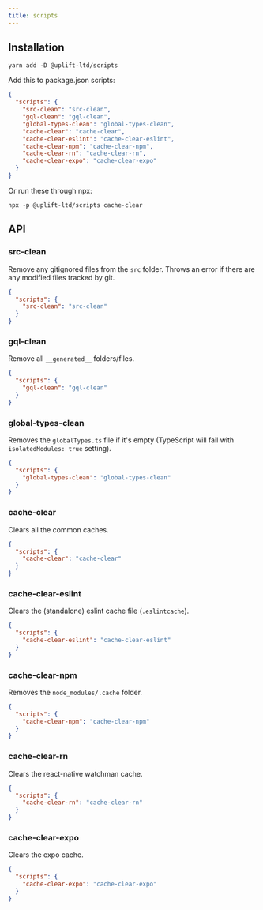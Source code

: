 ```yaml
---
title: scripts
---
```


## Installation

    yarn add -D @uplift-ltd/scripts

Add this to package.json scripts:

```json
{
  "scripts": {
    "src-clean": "src-clean",
    "gql-clean": "gql-clean",
    "global-types-clean": "global-types-clean",
    "cache-clear": "cache-clear",
    "cache-clear-eslint": "cache-clear-eslint",
    "cache-clear-npm": "cache-clear-npm",
    "cache-clear-rn": "cache-clear-rn",
    "cache-clear-expo": "cache-clear-expo"
  }
}
```

Or run these through npx:

    npx -p @uplift-ltd/scripts cache-clear

## API

### src-clean

Remove any gitignored files from the `src` folder. Throws an error if there are any modified files
tracked by git.

```json
{
  "scripts": {
    "src-clean": "src-clean"
  }
}
```

### gql-clean

Remove all `__generated__` folders/files.

```json
{
  "scripts": {
    "gql-clean": "gql-clean"
  }
}
```

### global-types-clean

Removes the `globalTypes.ts` file if it's empty (TypeScript will fail with `isolatedModules: true`
setting).

```json
{
  "scripts": {
    "global-types-clean": "global-types-clean"
  }
}
```

### cache-clear

Clears all the common caches.

```json
{
  "scripts": {
    "cache-clear": "cache-clear"
  }
}
```

### cache-clear-eslint

Clears the (standalone) eslint cache file (`.eslintcache`).

```json
{
  "scripts": {
    "cache-clear-eslint": "cache-clear-eslint"
  }
}
```

### cache-clear-npm

Removes the `node_modules/.cache` folder.

```json
{
  "scripts": {
    "cache-clear-npm": "cache-clear-npm"
  }
}
```

### cache-clear-rn

Clears the react-native watchman cache.

```json
{
  "scripts": {
    "cache-clear-rn": "cache-clear-rn"
  }
}
```

### cache-clear-expo

Clears the expo cache.

```json
{
  "scripts": {
    "cache-clear-expo": "cache-clear-expo"
  }
}
```
